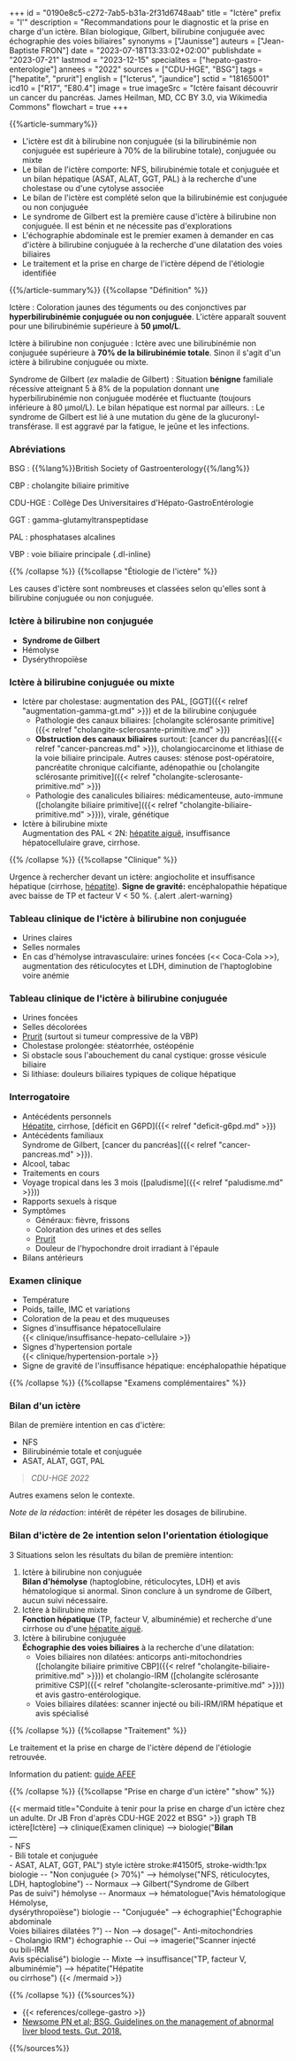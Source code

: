 +++
id = "0190e8c5-c272-7ab5-b31a-2f31d6748aab"
title = "Ictère"
prefix = "l'"
description = "Recommandations pour le diagnostic et la prise en charge d'un ictère. Bilan biologique, Gilbert, bilirubine conjuguée avec échographie des voies biliaires"
synonyms = ["Jaunisse"]
auteurs = ["Jean-Baptiste FRON"]
date = "2023-07-18T13:33:02+02:00"
publishdate = "2023-07-21"
lastmod = "2023-12-15"
specialites = ["hepato-gastro-enterologie"]
annees = "2022"
sources = ["CDU-HGE", "BSG"]
tags = ["hepatite", "prurit"]
english = ["Icterus", "jaundice"]
sctid = "18165001"
icd10 = ["R17", "E80.4"]
image = true
imageSrc = "Ictère faisant découvrir un cancer du pancréas. James Heilman, MD, CC BY 3.0, via Wikimedia Commons"
flowchart = true
+++

{{%article-summary%}}

- L'ictère est dit à bilirubine non conjuguée (si la bilirubinémie non conjuguée est supérieure à 70% de la bilirubine totale), conjuguée ou mixte
- Le bilan de l'ictère comporte: NFS, bilirubinémie totale et conjuguée et un bilan hépatique (ASAT, ALAT, GGT, PAL) à la recherche d'une cholestase ou d'une cytolyse associée
- Le bilan de l'ictère est complété selon que la bilirubinémie est conjuguée ou non conjuguée
- Le syndrome de Gilbert est la première cause d'ictère à bilirubine non conjuguée. Il est bénin et ne nécessite pas d'explorations
- L'échographie abdominale est le premier examen à demander en cas d'ictère à bilirubine conjuguée à la recherche d'une dilatation des voies biliaires
- Le traitement et la prise en charge de l'ictère dépend de l'étiologie identifiée

{{%/article-summary%}}
{{%collapse "Définition" %}}

Ictère
: Coloration jaunes des téguments ou des conjonctives par **hyperbilirubinémie conjuguée ou non conjuguée**. L'ictère apparaît souvent pour une bilirubinémie supérieure à **50 µmol/L**.

Ictère à bilirubine non conjuguée
: Ictère avec une bilirubinémie non conjuguée supérieure à **70% de la bilirubinémie totale**. Sinon il s'agit d'un ictère à bilirubine conjuguée ou mixte.

Syndrome de Gilbert (*ex* maladie de Gilbert)
: Situation **bénigne** familiale récessive atteignant 5 à 8% de la population donnant une hyperbilirubinémie non conjuguée modérée et fluctuante (toujours inférieure à 80 µmol/L). Le bilan hépatique est normal par ailleurs.
: Le syndrome de Gilbert est lié à une mutation du gène de la glucuronyl-transférase. Il est aggravé par la fatigue, le jeûne et les infections.

### Abréviations

BSG
: {{%lang%}}British Society of Gastroenterology{{%/lang%}}

CBP
: cholangite biliaire primitive

CDU-HGE
: Collège Des Universitaires d'Hépato-GastroEntérologie

GGT
: gamma-glutamyltranspeptidase

PAL
: phosphatases alcalines

VBP
: voie biliaire principale
{.dl-inline}

{{% /collapse %}}
{{%collapse "Étiologie de l'ictère" %}}

Les causes d'ictère sont nombreuses et classées selon qu'elles sont à bilirubine conjuguée ou non conjuguée.

### Ictère à bilirubine non conjuguée

- **Syndrome de Gilbert**
- Hémolyse
- Dysérythropoïèse

### Ictère à bilirubine conjuguée ou mixte

- Ictère par cholestase: augmentation des PAL, [GGT]({{< relref "augmentation-gamma-gt.md" >}}) et de la bilirubine conjuguée
  - Pathologie des canaux biliaires: [cholangite sclérosante primitive]({{< relref "cholangite-sclerosante-primitive.md" >}})
  - **Obstruction des canaux biliaires** surtout: [cancer du pancréas]({{< relref "cancer-pancreas.md" >}}), cholangiocarcinome et lithiase de la voie biliaire principale. Autres causes: sténose post-opératoire, pancréatite chronique calcifiante, adénopathie ou [cholangite sclérosante primitive]({{< relref "cholangite-sclerosante-primitive.md" >}})
  - Pathologie des canalicules biliaires: médicamenteuse, auto-immune ([cholangite biliaire primitive]({{< relref "cholangite-biliaire-primitive.md" >}})), virale, génétique
- Ictère à bilirubine mixte  
  Augmentation des PAL < 2N: [hépatite aiguë](/tags/hepatite/), insuffisance hépatocellulaire grave, cirrhose.

{{% /collapse %}}
{{%collapse "Clinique" %}}

Urgence à rechercher devant un ictère: angiocholite et insuffisance hépatique (cirrhose, [hépatite](/tags/hepatite/)). **Signe de gravité:** encéphalopathie hépatique avec baisse de TP et facteur V < 50 %.
{.alert .alert-warning}

### Tableau clinique de l'ictère à bilirubine non conjuguée

- Urines claires
- Selles normales
- En cas d'hémolyse intravasculaire: urines foncées (<< Coca-Cola >>), augmentation des réticulocytes et LDH, diminution de l'haptoglobine voire anémie

### Tableau clinique de l'ictère à bilirubine conjuguée

- Urines foncées
- Selles décolorées
- [Prurit](/tags/prurit/) (surtout si tumeur compressive de la VBP)
- Cholestase prolongée: stéatorrhée, ostéopénie
- Si obstacle sous l'abouchement du canal cystique: grosse vésicule biliaire
- Si lithiase: douleurs biliaires typiques de colique hépatique

### Interrogatoire

- Antécédents personnels  
  [Hépatite](/tags/hepatite/), cirrhose, [déficit en G6PD]({{< relref "deficit-g6pd.md" >}})
- Antécédents familiaux  
  Syndrome de Gilbert, [cancer du pancréas]({{< relref "cancer-pancreas.md" >}}).
- Alcool, tabac
- Traitements en cours
- Voyage tropical dans les 3 mois ([paludisme]({{< relref "paludisme.md" >}}))
- Rapports sexuels à risque
- Symptômes
  - Généraux: fièvre, frissons
  - Coloration des urines et des selles
  - [Prurit](/tags/prurit/)
  - Douleur de l'hypochondre droit irradiant à l'épaule
- Bilans antérieurs

### Examen clinique

- Température
- Poids, taille, IMC et variations
- Coloration de la peau et des muqueuses
- Signes d'insuffisance hépatocellulaire  
  {{< clinique/insuffisance-hepato-cellulaire >}}
- Signes d'hypertension portale  
  {{< clinique/hypertension-portale >}}
- Signe de gravité de l'insuffisance hépatique: encéphalopathie hépatique

{{% /collapse %}}
{{%collapse "Examens complémentaires" %}}

### Bilan d'un ictère

Bilan de première intention en cas d'ictère:

- NFS
- Bilirubinémie totale et conjuguée
- ASAT, ALAT, GGT, PAL

> *CDU-HGE 2022*

Autres examens selon le contexte.

*Note de la rédaction*: intérêt de répéter les dosages de bilirubine.

### Bilan d'ictère de 2e intention selon l'orientation étiologique

3 Situations selon les résultats du bilan de première intention:

1. Ictère à bilirubine non conjuguée  
  **Bilan d'hémolyse** (haptoglobine, réticulocytes, LDH) et avis hématologique si anormal. Sinon conclure à un syndrome de Gilbert, aucun suivi nécessaire.
2. Ictère à bilirubine mixte  
  **Fonction hépatique** (TP, facteur V, albuminémie) et recherche d'une cirrhose ou d'une [hépatite aiguë](/tags/hepatite/).
3. Ictère à bilirubine conjuguée  
  **Échographie des voies biliaires** à la recherche d'une dilatation:
    - Voies biliaires non dilatées: anticorps anti-mitochondries ([cholangite biliaire primitive CBP]({{< relref "cholangite-biliaire-primitive.md" >}})) et cholangio-IRM ([cholangite sclérosante primitive CSP]({{< relref "cholangite-sclerosante-primitive.md" >}})) et avis gastro-entérologique.
    - Voies biliaires dilatées: scanner injecté ou bili-IRM/IRM hépatique et avis spécialisé
  
{{% /collapse %}}
{{%collapse "Traitement" %}}

Le traitement et la prise en charge de l'ictère dépend de l'étiologie retrouvée.

Information du patient: [guide AFEF](https://afef.asso.fr/jaunisse/)

{{% /collapse %}}
{{%collapse "Prise en charge d'un ictère" "show" %}}

{{< mermaid title="Conduite à tenir pour la prise en charge d'un ictère chez un adulte. Dr JB Fron d'après CDU-HGE 2022 et BSG" >}}
graph TB
ictère[Ictère] --> clinique(Examen clinique) --> biologie("<b>Bilan</b><br>—<br>- NFS<br>- Bili totale et conjuguée<br>- ASAT, ALAT, GGT, PAL")
style ictère stroke:#4150f5, stroke-width:1px
  biologie -- "Non conjuguée (&gt; 70%)" --> hémolyse("NFS, réticulocytes,<br>LDH, haptoglobine") -- Normaux --> Gilbert("Syndrome de Gilbert<br>Pas de suivi")
    hémolyse -- Anormaux --> hématologue("Avis hématologique<br>Hémolyse,<br>dysérythropoïèse")
  biologie -- "Conjuguée" --> échographie("Échographie abdominale<br>Voies biliaires dilatées ?") -- Non --> dosage("- Anti-mitochondries<br>- Cholangio IRM")
    échographie -- Oui --> imagerie("Scanner injecté<br>ou bili-IRM<br>Avis spécialisé")
  biologie -- Mixte --> insuffisance("TP, facteur V,<br>albuminémie") --> hépatite("Hépatite<br>ou cirrhose")
{{< /mermaid >}}

{{% /collapse %}}
{{%sources%}}

- {{< references/college-gastro >}}
- [Newsome PN et al; BSG. Guidelines on the management of abnormal liver blood tests. Gut. 2018.](https://www.ncbi.nlm.nih.gov/pmc/articles/PMC5754852/)

{{%/sources%}}
